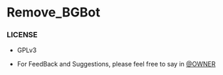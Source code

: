 # Remove_BGBot



### LICENSE
- GPLv3

- For FeedBack and Suggestions, please feel free to say in [@OWNER](https://telegram.dog/VIVEKTVP)
